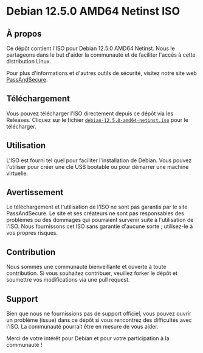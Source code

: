 # Debian 12.5.0 AMD64 Netinst ISO

## À propos
Ce dépôt contient l'ISO pour Debian 12.5.0 AMD64 Netinst. Nous le partageons dans le but d'aider la communauté et de faciliter l'accès à cette distribution Linux.

Pour plus d'informations et d'autres outils de sécurité, visitez notre site web [PassAndSecure](https://passandsecure.fr).

## Téléchargement
Vous pouvez télécharger l'ISO directement depuis ce dépôt via les Releases. Cliquez sur le fichier [`debian-12.5.0-amd64-netinst.iso`](https://github.com/PassAndSecure/Debian_12/releases/download/debian-12.5.0-amd64-netinst/debian-12.5.0-amd64-netinst.iso) pour le télécharger.

## Utilisation
L'ISO est fourni tel quel pour faciliter l'installation de Debian. Vous pouvez l'utiliser pour créer une clé USB bootable ou pour démarrer une machine virtuelle.

## Avertissement
Le téléchargement et l'utilisation de l'ISO ne sont pas garantis par le site PassAndSecure. Le site et ses créateurs ne sont pas responsables des problèmes ou des dommages qui pourraient survenir suite à l'utilisation de l'ISO. Nous fournissons cet ISO sans garantie d'aucune sorte ; utilisez-le à vos propres risques.

## Contribution
Nous sommes une communauté bienveillante et ouverte à toute contribution. Si vous souhaitez contribuer, veuillez forker le dépôt et soumettre vos modifications via une pull request.

## Support
Bien que nous ne fournissions pas de support officiel, vous pouvez ouvrir un problème (issue) dans ce dépôt si vous rencontrez des difficultés avec l'ISO. La communauté pourrait être en mesure de vous aider.

Merci de votre intérêt pour Debian et pour votre participation à la communauté !
